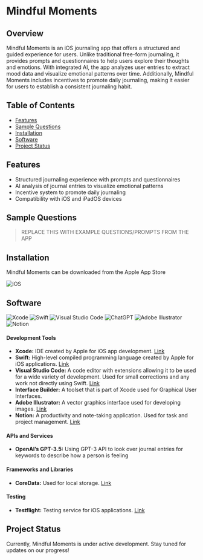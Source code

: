 # Mindful Moments

## Overview

Mindful Moments is an iOS journaling app that offers a structured and guided experience for users. Unlike traditional free-form journaling, it provides prompts and questionnaires to help users explore their thoughts and emotions. With integrated AI, the app analyzes user entries to extract mood data and visualize emotional patterns over time. Additionally, Mindful Moments includes incentives to promote daily journaling, making it easier for users to establish a consistent journaling habit.

## Table of Contents

- [Features](#features)
- [Sample Questions](#sample-questions)
- [Installation](#installation)
- [Software](#software)
- [Project Status](#project-status)


## Features 

- Structured journaling experience with prompts and questionnaires
- AI analysis of journal entries to visualize emotional patterns
- Incentive system to promote daily journaling
- Compatibility with iOS and iPadOS devices

## Sample Questions
> REPLACE THIS WITH EXAMPLE QUESTIONS/PROMPTS FROM THE APP

## Installation
Mindful Moments can be downloaded from the Apple App Store

![iOS](https://img.shields.io/badge/iOS-000000?style=for-the-badge&logo=ios&logoColor=white)


## Software
![Xcode](https://img.shields.io/badge/Xcode-007ACC?style=for-the-badge&logo=Xcode&logoColor=white)
![Swift](https://img.shields.io/badge/swift-F54A2A?style=for-the-badge&logo=swift&logoColor=white)
![Visual Studio Code](https://img.shields.io/badge/Visual%20Studio%20Code-0078d7.svg?style=for-the-badge&logo=visual-studio-code&logoColor=white)
![ChatGPT](https://img.shields.io/badge/chatGPT-74aa9c?style=for-the-badge&logo=openai&logoColor=white)
![Adobe Illustrator](https://img.shields.io/badge/adobe%20illustrator-%23FF9A00.svg?style=for-the-badge&logo=adobe%20illustrator&logoColor=white)
![Notion](https://img.shields.io/badge/Notion-%23000000.svg?style=for-the-badge&logo=notion&logoColor=white)

#### Development Tools
- **Xcode:** IDE created by Apple for iOS app development. [Link](https://developer.apple.com/xcode/)
- **Swift:** High-level compiled programming language created by Apple for iOS applications. [Link](http://tinyurl.com/2v4uynzb)
- **Visual Studio Code:** A code editor with extensions allowing it to be used for a wide variety of development. Used for small corrections and any work not directly using Swift. [Link](https://code.visualstudio.com/)
- **Interface Builder:** A toolset that is part of Xcode used for Graphical User Interfaces.
- **Adobe Illustrator:** A vector graphics interface used for developing images. [Link](https://www.adobe.com/products/illustrator.html)
- **Notion:** A productivity and note-taking application. Used for task and project management. [Link](https://www.notion.so/)

#### APIs and Services
- **OpenAI’s GPT-3.5:** Using GPT-3 API to look over journal entries for keywords to describe how a person is feeling

#### Frameworks and Libraries
- **CoreData:** Used for local storage. [Link](https://developer.apple.com/documentation/coredata/)

#### Testing
- **Testflight:** Testing service for iOS applications. [Link](https://developer.apple.com/testflight/)

## Project Status

Currently, Mindful Moments is under active development. Stay tuned for updates on our progress!





